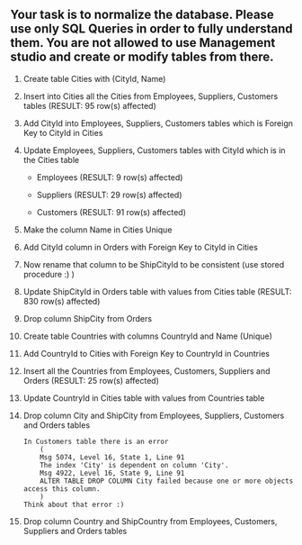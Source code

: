 ## Your task is to normalize the database. Please use only SQL Queries in order to fully understand them. You are not allowed to use Management studio and create or modify tables from there.

1. Create table Cities with (CityId, Name)

1. Insert into Cities all the Cities from Employees, Suppliers, Customers tables (RESULT: 95 row(s) affected)

1. Add CityId into Employees, Suppliers, Customers tables which is Foreign Key to CityId in Cities

1. Update Employees, Suppliers, Customers tables with CityId which is in the Cities table

	- Employees (RESULT: 9 row(s) affected)

	- Suppliers (RESULT: 29 row(s) affected)

	- Customers (RESULT: 91 row(s) affected)

1. Make the column Name in Cities Unique

1. Add CityId column in Orders with Foreign Key to CityId in Cities

1. Now rename that column to be ShipCityId to be consistent (use stored procedure :) )

1. Update ShipCityId in Orders table with values from Cities table (RESULT: 830 row(s) affected)

1. Drop column ShipCity from Orders

1. Create table Countries with columns CountryId and Name (Unique)

1. Add CountryId to Cities with Foreign Key to CountryId in Countries

1. Insert all the Countries from Employees, Customers, Suppliers and Orders (RESULT: 25 row(s) affected)

1. Update CountryId in Cities table with values from Countries table

1. Drop column City and ShipCity from Employees, Suppliers, Customers and Orders tables

	```
	In Customers table there is an error
		(
		Msg 5074, Level 16, State 1, Line 91
		The index 'City' is dependent on column 'City'.
		Msg 4922, Level 16, State 9, Line 91
		ALTER TABLE DROP COLUMN City failed because one or more objects access this column.
		)
	Think about that error :)
	```

1. Drop column Country and ShipCountry from Employees, Customers, Suppliers and Orders tables